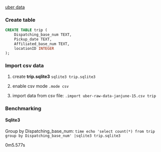 [uber data](https://github.com/fivethirtyeight/uber-tlc-foil-response)


### Create table 

``` SQL
CREATE TABLE trip (
    Dispatching_base_num TEXT,
    Pickup_date TEXT,
    Affiliated_base_num TEXT,
    locationID INTEGER
);

```

### Import csv data

1. create **trip.sqlite3** `sqlite3 trip.sqlite3`

2. enable csv mode `.mode csv`

3. import data from csv file: `.import uber-raw-data-janjune-15.csv trip`


### Benchmarking


#### Sqlite3

Group by Dispatching_base_num: `time echo 'select count(*) from trip group by Dispatching_base_num' |sqlite3 trip.sqlite3`

0m5.577s
